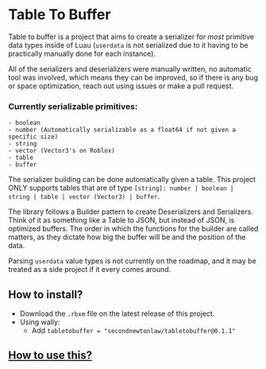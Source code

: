 # Table To Buffer

Table to buffer is a project that aims to create a serializer for _most_ primitive data types inside of Luau (`userdata` is not serialized due to it having to be practically manually done for each instance).

All of the serializers and deserializers were manually written, no automatic tool was involved, which means they can be improved, so if there is any bug or space optimization, reach out using issues or make a pull request.

### Currently serializable primitives:
    - boolean
    - number (Automatically serializable as a float64 if not given a specific size)
    - string
    - vector (Vector3's on Roblox)
    - table
    - buffer

The serializer building can be done automatically given a table. This project ONLY supports tables that are of type `[string]: number | boolean | string | table | vector (Vector3) | buffer`.

The library follows a Builder pattern to create Deserializers and Serializers. Think of it as something like a Table to JSON, but instead of JSON, is optimized buffers. The order in which the functions for the builder are called matters, as they dictate how big the buffer will be and the position of the data.

Parsing `userdata` value types is not currently on the roadmap, and it may be treated as a side project if it every comes around.

## How to install?
- Download the `.rbxm` file on the latest release of this project.
- Using wally:
    - Add `tabletobuffer = "secondnewtonlaw/tabletobuffer@0.1.1"`

## [How to use this?](https://secondnewtonlaw.github.io/TableToBuffer/)


